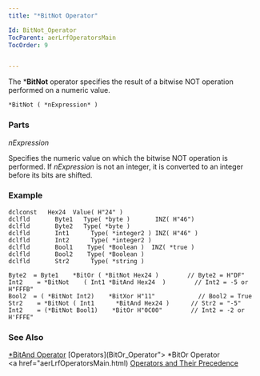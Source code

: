 ```yaml
---
title: "*BitNot Operator"

Id: BitNot_Operator
TocParent: aerLrfOperatorsMain
TocOrder: 9


---
```


The ***BitNot** operator specifies the result of a bitwise NOT operation performed on a numeric value. 

```
*BitNot ( *nExpression* )   
```

### Parts

*nExpression* 

Specifies the numeric value on which the bitwise NOT operation is performed. If *nExpression* is not an integer, it is converted to an integer before its bits are shifted.


### Example

```
dclconst   Hex24  Value( H"24" )
dclfld       Byte1   Type( *byte )       INZ( H"46")
dclfld       Byte2   Type( *byte )
dclfld       Int1      Type( *integer2 ) INZ( H"46" )
dclfld       Int2      Type( *integer2 )
dclfld       Bool1    Type( *Boolean ) 	INZ( *true )
dclfld       Bool2    Type( *Boolean )
dclfld       Str2      Type( *string )

Byte2  = Byte1    *BitOr ( *BitNot Hex24 )        // Byte2 = H"DF"
Int2    = *BitNot    ( Int1 *BitAnd Hex24  )        // Int2 = -5 or H"FFFB"
Bool2  = ( *BitNot Int2)    *BitXor H"11"            // Bool2 = True
Str2    = *BitNot ( Int1      *BitAnd Hex24 )      // Str2 = "-5"
Int2    = (*BitNot Bool1)    *BitOr H"0C00"        // Int2 = -2 or H'FFFE"			
```

### See Also
[*BitAnd Operator](BitAnd_Operator.html)
[Operators](BitOr_Operator"> *BitOr Operator </a> <br /> <a href="aerLrfOperatorsMain.html)
[Operators and Their Precedence](Expression_Operators_and_their_Precedence.html) 
